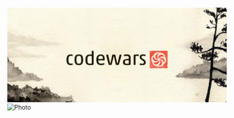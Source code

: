 [![Photo](https://raw.githubusercontent.com/rayc2045/codewar-challenge/master/img/cover.png)](https://www.codewars.com/)
![Photo](https://raw.githubusercontent.com/rayc2045/codewars-challenge/master/img/Training%20Manual.png)